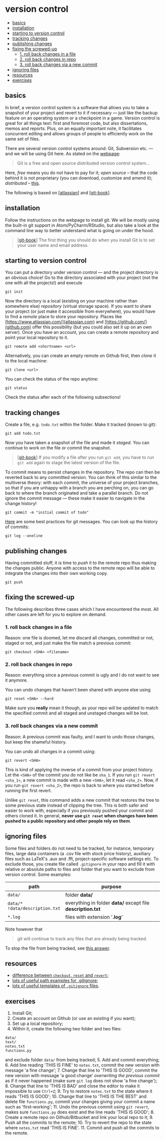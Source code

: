 # version control
<!-- TOC -->

-   [basics](#basics)
-   [installation](#installation)
-   [starting to version control](#starting-to-version-control)
-   [tracking changes](#tracking-changes)
-   [publishing changes](#publishing-changes)
-   [fixing the screwed-up](#fixing-the-screwed-up)
    -   [1. roll back changes in a file](#1-roll-back-changes-in-a-file)
    -   [2. roll back changes in repo](#2-roll-back-changes-in-repo)
    -   [3. roll back changes via a new commit](#3-roll-back-changes-via-a-new-commit)
-   [ignoring files](#ignoring-files)
-   [resources](#resources)
-   [exercises](#exercises)

<!-- /TOC -->

## basics
In brief, a version control system is a software that allows you to take a snapshot of your project and revert to it if necessary &mdash; just like the backup feature on an operating system or a checkpoint in a game. Version control is great for all things text: first and foremost code, but also dissertations, memos and reports. Plus, on an equally important note, it facilitates concurrent editing and allows groups of people to efficiently work on the same set of files.

There are several version control systems around: Git, Subversion etc. &mdash; and we will be using Git here. As stated on the [webpage](https://git-scm.com/):
> Git is a free and open source distributed version control system...

Here, *free* means you do not have to pay for it; *open source* &ndash; that the code behind it is not proprietary (you can download, customize and amend it); *distributed* &ndash; [this](https://www.atlassian.com/blog/software-teams/version-control-centralized-dvcs).

The following is based on \[[atlassian](https://www.atlassian.com/git/tutorials)\] and \[[git-book](https://git-scm.com/book/en/v2)\].

## installation
Follow the instructions on the webpage to install git. We will be mostly using the built-in git support in Atom/PyCharm/RStudio, but also take a look at the command line way to better understand what is going on under the hood.

> \[[git-book](https://git-scm.com/book/en/v2)\] The first thing you should do when you install Git is to set your user name and email address.

## starting to version control
You can put a directory under version control &mdash; and the project directory is an obvious choice! Go to the directory associated with your project (not the one with all the projects!) and execute
```
git init
```
Now the directory is a local (existing on your machine rather than somewhere else) *repository* (virtual storage space). If you want to share your project (or just make it accessible from everywhere), you would have to find a *remote* place to store your repository. Places like [https://www.atlassian.com/](atlassian.com) and [https://github.com/](github.com) offer this possibility (but you could also set it up on an own server). Once you have an account, you can create a remote repository and point your local repository to it.
```
git remote add <shortname> <url>
```
Alternatively, you can create an empty remote on Github first, then _clone_ it to the local machine:
```
git clone <url>
```

You can check the status of the repo anytime:
```
git status
```
Check the status after each of the following subsections!

## tracking changes
Create a file, e.g. `todo.txt` within the folder. Make it tracked (known to git):
```
git add todo.txt
```
Now you have taken a snapshot of the file and made it *staged*. You can continue to work on the file or commit the snapshot.
> \[[git-book](https://git-scm.com/book/en/v2/Git-Basics-Recording-Changes-to-the-Repository)\] If you modify a file after you run `git add`, you have to run `git add` again to stage the latest version of the file.

To commit means to persist changes in the repository. The repo can then be reverted back to any committed version. You can think of this similar to the multiverse theory: with each commit, the universe of your project branches, so that if you are unhappy with a branch you are perching on, you can go back to where the branch originated and take a parallel branch. Do not ignore the commit message &mdash; these make it easier to navigate in the change history!
```
git commit -m "initial commit of todo"
```
[Here](https://tbaggery.com/2008/04/19/a-note-about-git-commit-messages.html) are some best practices for git messages. You can look up the history of commits:
```
git log --oneline
```
## publishing changes
Having committed stuff, it is time to *push* it to the remote repo thus making the changes public. Anyone with access to the remote repo will be able to integrate the changes into their own working copy.
```
git push
```

## fixing the screwed-up
The following describes three cases which I have encountered the most. All other cases are left for you to explore on demand.

### 1. roll back changes in a file
Reason: one file is doomed, let me discard all changes, committed or not, staged or not, and just make the file match a previous commit:
```
git checkout <SHA> <filename>
```

### 2. roll back changes in repo
Reason: everything since a previous commit is ugly and I do not want to see it anymore.

You can undo changes that haven’t been shared with anyone else using
```
git reset <SHA> --hard
```
Make sure you **really** mean it though, as your repo will be updated to match the specified commit and all staged and unstaged changes will be lost.

### 3. roll back changes via a new commit
Reason: A previous commit was faulty, and I want to undo those changes, but keep the shameful history.

You can undo all changes in a commit using:
```
git revert <SHA>
```
This is kind of applying the inverse of a commit from your project history. Let the `<SHA>` of the commit you do not like be `sha_1`. If you run `git revert <sha_1>`, a new commit is made with a new `<SHA>`, let it read `<sha_2>`. Now, if you run `git revert <sha_2>`, the repo is back to where you started before running the first revert.

Unlike `git reset`, this command adds a new commit that restores the tree to some previous state instead of clipping the tree. This is both safer and easier to work with, especially if you previously pushed your commit and others cloned it. In general, **never use `git reset` when changes have been pushed to a public repository and other people rely on them**.

## ignoring files
Some files and folders do not need to be tracked, for instance, temporary files, large data containers (a .csv file with stock price history), auxiliary files such as LaTeX's .aux and .fft, project-specific software settings etc. To exclude those, you create file called `.gitignore` in your repo and fill it with relative or absolute paths to files and folder that you want to exclude from version control. Some examples:

path | purpose
--- | ---
`data/`  |  folder **data/**
`data/*` <br> `!data/description.txt` | everything in folder **data/** except file **description.txt**
`*.log` | files with extension '**.log**'

Note however that
> git will continue to track any files that are already being tracked.

To stop the file from being tracked, see [this answer](https://stackoverflow.com/questions/1274057/how-to-make-git-forget-about-a-file-that-was-tracked-but-is-now-in-gitignore).

## resources
*   [difference between `checkout`, `reset` and `revert`](https://www.atlassian.com/git/tutorials/resetting-checking-out-and-reverting);
*   [lots of useful path examples for .gitignore](https://www.atlassian.com/git/tutorials/saving-changes/gitignore);
*   [lots of useful templates of `.gitignore` files](https://github.com/github/gitignore).


## exercises
1.  Install Git;
2.  Create an account on Github (or use an existing if you want);
3.  Set up a local repository;
4.  Within it, create the following two folder and two files:

```
data/
text/
notes.txt
functions.py
```

and exclude folder `data/` from being tracked;
5.  Add and commit everything;
6.  Add line reading 'THIS IS FINE' to `notes.txt`, commit the new version with message 'a fine change';
7.  Change that line to 'THIS IS GOOD', commit the new version with message 'a good change' _overwriting the previous commit_ as if it never happened (make sure `git log` does not show 'a fine change');
8.  Change that line to 'THIS IS BAD' and close the editor to make it impossible to use `Ctrl+Z`;
9.  Try to restore `notes.txt` to the state where it reads 'THIS IS GOOD';
10. Change that line to 'THIS IS THE BEST' and delete file `functions.py`, commit your changes giving your commit a name such as 'first-working';
11. Undo the previous commit using `git revert`, makes sure `functions.py` does exist and the line reads 'THIS IS GOOD';
8.  Create a remote repo on Github/Bitbucket and link your local repo to it;
9.  Push all the commits to the remote;
10. Try to revert the repo to the state where `notes.txt` read 'THIS IS FINE'.
11. Commit and push all the commits to the remote.

